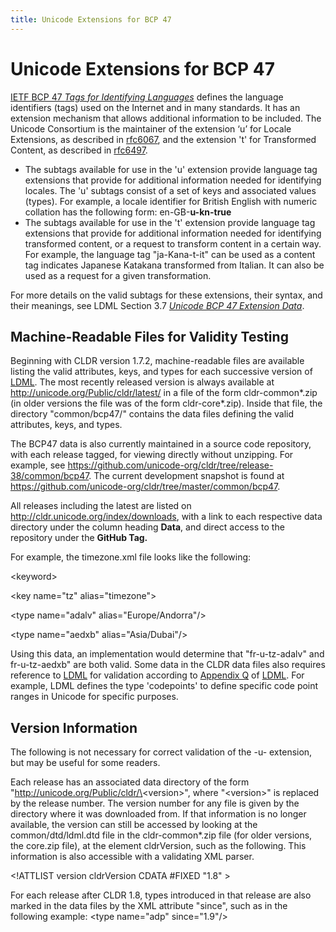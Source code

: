 ```yaml
---
title: Unicode Extensions for BCP 47
---
```


# Unicode Extensions for BCP 47

[IETF BCP 47 *Tags for Identifying Languages*](https://www.rfc-editor.org/info/bcp47) defines the language identifiers (tags) used on the Internet and in many standards. It has an extension mechanism that allows additional information to be included. The Unicode Consortium is the maintainer of the extension ‘u’ for Locale Extensions, as described in [rfc6067](https://datatracker.ietf.org/doc/html/rfc6067), and the extension 't' for Transformed Content, as described in [rfc6497](https://datatracker.ietf.org/doc/html/rfc6497).

- The subtags available for use in the 'u' extension provide language tag extensions that provide for additional information needed for identifying locales. The 'u' subtags consist of a set of keys and associated values (types). For example, a locale identifier for British English with numeric collation has the following form: en-GB-**u-kn-true**
- The subtags available for use in the 't' extension provide language tag extensions that provide for additional information needed for identifying transformed content, or a request to transform content in a certain way. For example, the language tag "ja-Kana-t-it" can be used as a content tag indicates Japanese Katakana transformed from Italian. It can also be used as a request for a given transformation.


For more details on the valid subtags for these extensions, their syntax, and their meanings, see LDML Section 3.7 [*Unicode BCP 47 Extension Data*](https://www.unicode.org/reports/tr35/#Locale_Extension_Key_and_Type_Data).

## Machine-Readable Files for Validity Testing

Beginning with CLDR version 1.7.2, machine-readable files are available listing the valid attributes, keys, and types for each successive version of [LDML](https://unicode.org/reports/tr35/). The most recently released version is always available at http://unicode.org/Public/cldr/latest/ in a file of the form cldr-common\*.zip (in older versions the file was of the form cldr-core\*.zip). Inside that file, the directory "common/bcp47/" contains the data files defining the valid attributes, keys, and types.

The BCP47 data is also currently maintained in a source code repository, with each release tagged, for viewing directly without unzipping. For example, see https://github.com/unicode-org/cldr/tree/release-38/common/bcp47. The current development snapshot is found at https://github.com/unicode-org/cldr/tree/master/common/bcp47.

All releases including the latest are listed on http://cldr.unicode.org/index/downloads, with a link to each respective data directory under the column heading **Data**, and direct access to the repository under the **GitHub Tag.**

For example, the timezone.xml file looks like the following:

\<keyword\>

\<key name="tz" alias="timezone"\>

\<type name="adalv" alias="Europe/Andorra"\/>

\<type name="aedxb" alias="Asia/Dubai"\/>

Using this data, an implementation would determine that "fr-u-tz-adalv" and fr-u-tz-aedxb" are both valid. Some data in the CLDR data files also requires reference to [LDML](https://unicode.org/reports/tr35/) for validation according to [Appendix Q](https://unicode.org/reports/tr35/#Locale_Extension_Key_and_Type_Data) of [LDML](https://unicode.org/reports/tr35/). For example, LDML defines the type 'codepoints' to define specific code point ranges in Unicode for specific purposes.

## Version Information

The following is not necessary for correct validation of the -u- extension, but may be useful for some readers.

Each release has an associated data directory of the form "http://unicode.org/Public/cldr/\<version\>", where "\<version\>" is replaced by the release number. The version number for any file is given by the directory where it was downloaded from. If that information is no longer available, the version can still be accessed by looking at the common/dtd/ldml.dtd file in the cldr-common\*.zip file (for older versions, the core.zip file), at the element cldrVersion, such as the following. This information is also accessible with a validating XML parser.

\<!ATTLIST version cldrVersion CDATA #FIXED "1.8" \>

For each release after CLDR 1.8, types introduced in that release are also marked in the data files by the XML attribute "since", such as in the following example: \<type name="adp" since="1.9"/\>


